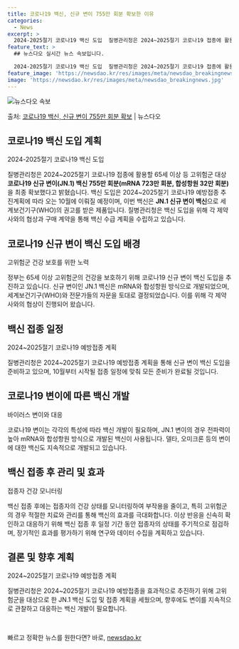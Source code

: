```yaml
---
title: 코로나19 백신, 신규 변이 755만 회분 확보한 이유
categories:
  - News
excerpt: >
  2024-2025절기 코로나19 백신 도입  질병관리청은 2024~2025절기 코로나19 접종에 활용할 65…
feature_text: >
  ## 뉴스다오 실시간 뉴스 속보입니다.

  2024-2025절기 코로나19 백신 도입  질병관리청은 2024~2025절기 코로나19 접종에 활용할 65…
feature_image: 'https://newsdao.kr/res/images/meta/newsdao_breakingnews.jpg'
image: 'https://newsdao.kr/res/images/meta/newsdao_breakingnews.jpg'
---
```


![뉴스다오 속보](https://newsdao.kr/res/images/meta/newsdao_breakingnews.jpg)

<p>출처: <a href="https://newsdao.kr/4638" rel="dofollow">코로나19 백신, 신규 변이 755만 회분 확보</a> | 뉴스다오</p>

<h2 data-ke-size="size26">코로나19 백신 도입 계획</h2>
<p data-ke-size="size16">2024-2025절기 코로나19 백신 도입</p>
질병관리청은 2024~2025절기 코로나19 접종에 활용할 65세 이상 등 고위험군 대상 <b>코로나19 신규 변이(JN.1) 백신 755만 회분(mRNA 723만 회분, 합성항원 32만 회분)</b>을 최종 확보했다고 밝혔습니다. 백신 도입은 2024~2025절기 코로나19 예방접종 추진계획에 따라 오는 10월에 이뤄질 예정이며, 이번 백신은 <b>JN.1 신규 변이 백신</b>으로 세계보건기구(WHO)의 권고를 받은 제품입니다. 질병관리청은 백신 도입을 위해 각 제약사와의 협상과 구매 계약을 통해 백신 수급 계획을 수립하고 있습니다.

<h2 data-ke-size="size26">코로나19 신규 변이 백신 도입 배경</h2>
<p data-ke-size="size16">고위험군 건강 보호를 위한 노력</p>
정부는 65세 이상 고위험군의 건강을 보호하기 위해 코로나19 신규 변이 백신 도입을 추진하고 있습니다. 신규 변이인 JN.1 백신은 mRNA와 합성항원 방식으로 개발되었으며, 세계보건기구(WHO)와 전문가들의 자문을 토대로 결정되었습니다. 이를 위해 각 제약사와의 협상이 진행되어 왔습니다.

<h2 data-ke-size="size26">백신 접종 일정</h2>
<p data-ke-size="size16">2024~2025절기 코로나19 예방접종 계획</p>
질병관리청은 2024~2025절기 코로나19 예방접종 계획을 통해 신규 변이 백신 도입을 준비하고 있으며, 10월부터 시작될 접종 일정에 맞춰 모든 준비가 완료될 것입니다.

<h2 data-ke-size="size26">코로나19 변이에 따른 백신 개발</h2>
<p data-ke-size="size16">바이러스 변이와 대응</p>
코로나19 변이는 각각의 특성에 따라 백신 개발이 필요하며, JN.1 변이의 경우 전파력이 높아 mRNA와 합성항원 방식으로 개발된 백신이 사용됩니다. 델타, 오미크론 등의 변이에 대한 백신도 지속적으로 개발되고 있습니다.

<h2 data-ke-size="size26">백신 접종 후 관리 및 효과</h2>
<p data-ke-size="size16">접종자 건강 모니터링</p>
백신 접종 후에는 접종자의 건강 상태를 모니터링하여 부작용을 줄이고, 특히 고위험군의 경우 적절한 치료와 관리를 통해 백신의 효과를 극대화합니다. 이상 반응을 신속히 확인하고 대응하기 위해 백신 접종 후 일정 기간 동안 접종자의 상태를 주기적으로 점검하며, 장기적인 효과를 평가하기 위해 연구와 데이터 수집을 계획하고 있습니다.

<h2 data-ke-size="size26">결론 및 향후 계획</h2>
<p data-ke-size="size16">2024~2025절기 코로나19 예방접종 계획</p>
질병관리청은 2024~2025절기 코로나19 예방접종을 효과적으로 추진하기 위해 고위험군을 대상으로 한 JN.1 백신 도입 및 접종 계획을 세웠으며, 향후에도 변이를 지속적으로 관찰하고 대응하는 백신 개발이 필요합니다. <p data-ke-size="size16">&nbsp;</p> 

빠르고 정확한 뉴스를 원한다면? 바로, <a href="https://newsdao.kr" rel="dofollow">newsdao.kr</a>


